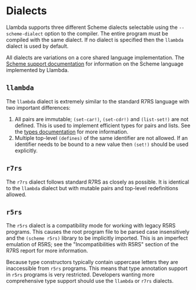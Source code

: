 Dialects
========

Llambda supports three different Scheme dialects selectable using the ``--scheme-dialect`` option to the compiler. The entire program must be compiled with the same dialect. If no dialect is specified then the ``llambda`` dialect is used by default.

All dialects are variations on a core shared language implementation. The [Scheme support documentation](scheme.md) for information on the Scheme language implemented by Llambda.

``llambda``
-----------

The ``llambda`` dialect is extremely similar to the standard R7RS language with two important differences:

1. All pairs are immutable; ``(set-car!)``, ``(set-cdr!)`` and ``(list-set!)`` are not defined. This is used to implement efficient types for pairs and lists. See the [types documentation](types.md#value-type-constructors) for more information.
2. Multiple top-level ``(defines)`` of the same identifier are not allowed. If an identifier needs to be bound to a new value then ``(set!)`` should be used explicitly.

``r7rs``
--------

The ``r7rs`` dialect follows standard R7RS as closely as possible. It is identical to the ``llambda`` dialect but with mutable pairs and top-level redefinitions allowed.

``r5rs``
--------

The ``r5rs`` dialect is a compatibility mode for working with legacy R5RS programs. This causes the root program file to be parsed case insensitively and the ``(scheme r5rs)`` library to be implicitly imported. This is an imperfect emulation of R5RS; see the "Incompatibilities with R5RS" section of the R7RS report for more information.

Because type constructors typically contain uppercase letters they are inaccessible from ``r5rs`` programs. This means that type annotation support in ``r5rs`` programs is very restricted. Developers wanting more comprehensive type support should use the ``llambda`` or ``r7rs`` dialects.
